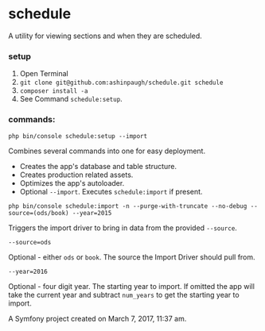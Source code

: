 schedule
========

A utility for viewing sections and when they are scheduled.

### setup

1. Open Terminal
2. `git clone git@github.com:ashinpaugh/schedule.git schedule`
3. `composer install -a`
4. See Command `schedule:setup`.

### commands:
    php bin/console schedule:setup --import

Combines several commands into one for easy deployment.

- Creates the app's database and table structure.
- Creates production related assets.
- Optimizes the app's autoloader.
- Optional `--import`. Executes `schedule:import` if present.

````
php bin/console schedule:import -n --purge-with-truncate --no-debug --source=(ods/book) --year=2015
````

Triggers the import driver to bring in data from the provided `--source`.

`--source=ods`

Optional - either `ods` or `book`. The source the Import Driver should pull from.

`--year=2016`

Optional - four digit year. The starting year to import. If omitted the app will
take the current year and subtract `num_years` to get the starting year to import.



A Symfony project created on March 7, 2017, 11:37 am.
